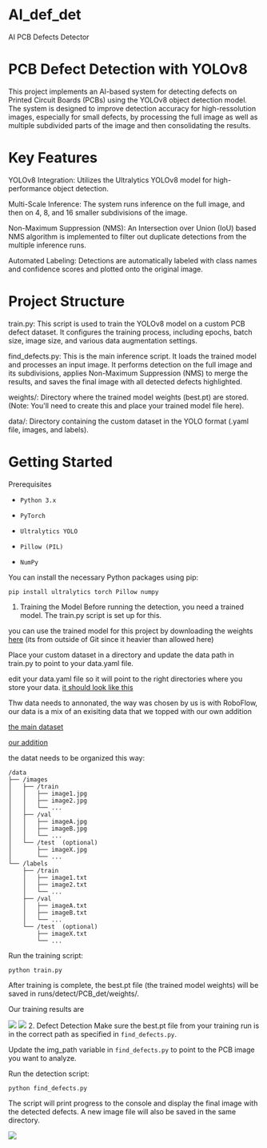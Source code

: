 # AI_def_det
AI PCB Defects Detector

# PCB Defect Detection with YOLOv8
This project implements an AI-based system for detecting defects on Printed Circuit Boards (PCBs) using the YOLOv8 object detection model. The system is designed to improve detection accuracy for high-ressolution images, especially for small defects, by processing the full image as well as multiple subdivided parts of the image and then consolidating the results.

# Key Features
YOLOv8 Integration: Utilizes the Ultralytics YOLOv8 model for high-performance object detection.

Multi-Scale Inference: The system runs inference on the full image, and then on 4, 8, and 16 smaller subdivisions of the image.

Non-Maximum Suppression (NMS): An Intersection over Union (IoU) based NMS algorithm is implemented to filter out duplicate detections from the multiple inference runs.

Automated Labeling: Detections are automatically labeled with class names and confidence scores and plotted onto the original image.

# Project Structure
train.py: This script is used to train the YOLOv8 model on a custom PCB defect dataset. It configures the training process, including epochs, batch size, image size, and various data augmentation settings.

find_defects.py: This is the main inference script. It loads the trained model and processes an input image. It performs detection on the full image and its subdivisions, applies Non-Maximum Suppression (NMS) to merge the results, and saves the final image with all detected defects highlighted.

weights/: Directory where the trained model weights (best.pt) are stored. (Note: You'll need to create this and place your trained model file here).

data/: Directory containing the custom dataset in the YOLO format (.yaml file, images, and labels).

# Getting Started
Prerequisites
- `Python 3.x`

- `PyTorch`

- `Ultralytics YOLO`

- `Pillow (PIL)`

- `NumPy`

You can install the necessary Python packages using pip:

```pip install ultralytics torch Pillow numpy```

1. Training the Model
Before running the detection, you need a trained model. The train.py script is set up for this.

you can use the trained model for this project by downloading the weights [here](https://drive.google.com/drive/folders/12jqr3LqfFm0V1ufZizrKv8oXLO_Pjz37?usp=drive_link) (its from outside of Git since it heavier than allowed here)

Place your custom dataset in a directory and update the data path in train.py to point to your data.yaml file.

edit your data.yaml file so it will point to the right directories where you store your data. [it should look like this](https://github.com/Avishyf/AI_def_det/blob/main/data.yaml)

Thw data needs to annonated, the way was chosen by us is with RoboFlow, our data is a mix of an exisiting data that we topped with our own addition

[the main dataset](https://universe.roboflow.com/hanxu-rgxfn/pcb22)

[our addition](https://app.roboflow.com/pcb-project-mqih2/custom-workflow-object-detection-bwd0k/browse?queryText=&pageSize=50&startingIndex=0&browseQuery=true)

the datat needs to be organized this way:
```
/data
├── /images
│   ├── /train
│   │   ├── image1.jpg
│   │   ├── image2.jpg
│   │   └── ...
│   ├── /val
│   │   ├── imageA.jpg
│   │   ├── imageB.jpg
│   │   └── ...
│   └── /test  (optional)
│       ├── imageX.jpg
│       └── ...
└── /labels
    ├── /train
    │   ├── image1.txt
    │   ├── image2.txt
    │   └── ...
    ├── /val
    │   ├── imageA.txt
    │   ├── imageB.txt
    │   └── ...
    └── /test  (optional)
        ├── imageX.txt
        └── ...
```
Run the training script:

`python train.py`

After training is complete, the best.pt file (the trained model weights) will be saved in runs/detect/PCB_det/weights/.

Our training results are

![](https://github.com/Avishyf/AI_def_det/blob/main/confusion_matrix_normalized.png)
![](https://github.com/Avishyf/AI_def_det/blob/main/test_results.png)
2. Defect Detection
Make sure the best.pt file from your training run is in the correct path as specified in `find_defects.py`.

Update the img_path variable in `find_defects.py` to point to the PCB image you want to analyze.

Run the detection script:

`python find_defects.py`

The script will print progress to the console and display the final image with the detected defects. A new image file will also be saved in the same directory.

![](https://github.com/Avishyf/AI_def_det/blob/main/output_detections.jpg)
